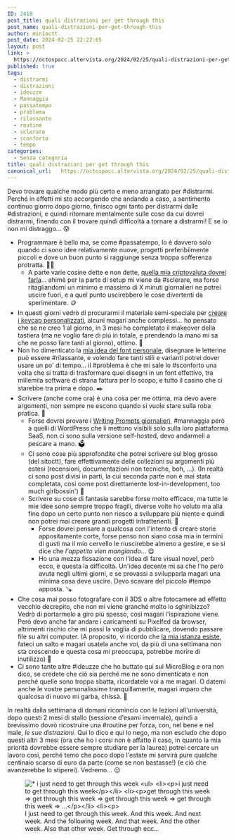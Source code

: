 ```yaml
---
ID: 2418
post_title: quali distrazioni per get through this
post_name: quali-distrazioni-per-get-through-this
author: minioctt
post_date: 2024-02-25 22:22:05
layout: post
link: >
  https://octospacc.altervista.org/2024/02/25/quali-distrazioni-per-get-through-this/
published: true
tags:
  - distrarmi
  - distrazioni
  - ideuzze
  - Mannaggia
  - passatempo
  - problema
  - rilassante
  - routine
  - sclerare
  - sconforto
  - tempo
categories:
  - Senza categoria
title: quali distrazioni per get through this
canonical_url:   https://octospacc.altervista.org/2024/02/25/quali-distrazioni-per-get-through-this/
---
```

<!-- wp:paragraph -->
<p>Devo trovare qualche modo più certo e meno arrangiato per #distrarmi. Perché in effetti mi sto accorgendo che andando a caso, a sentimento continuo giorno dopo giorno, finisco ogni tanto per distrarmi dalle #distrazioni, e quindi ritornare mentalmente sulle cose da cui dovrei distrarmi, finendo con il trovare quindi difficoltà a tornare a distrarmi! E se io non mi distraggo... 😰️</p>
<!-- /wp:paragraph -->

<!-- wp:list -->
<ul><!-- wp:list-item -->
<li>Programmare è bello ma, se come #passatempo, lo è davvero solo quando ci sono idee relativamente nuove, progetti preferibilmente piccoli e dove un buon punto si raggiunge senza troppa sofferenza protratta. 👩‍💻<!-- wp:list -->
<ul><!-- wp:list-item -->
<li>A parte varie cosine dette e non dette, <a href="https://octospacc.altervista.org/2024/02/02/niente-eth-e-niente-docc/">quella mia criptovaluta dovrei farla</a>... ahimè per la parte di setup mi viene da #sclerare, ma forse ritagliandomi un minimo e massimo di X minuti giornalieri ne potrei uscire fuori, e a quel punto uscirebbero le cose divertenti da sperimentare. 🪙</li>
<!-- /wp:list-item --></ul>
<!-- /wp:list --></li>
<!-- /wp:list-item -->

<!-- wp:list-item -->
<li>In questi giorni vedrò di procurarmi il materiale semi-speciale per <a href="https://octospacc.altervista.org/2024/02/24/come-personalizar-tastiera/">creare i keycap personalizzati</a>, alcuni magari anche complessi... ho pensato che se ne creo 1 al giorno, in 3 mesi ho completato il makeover della tastiera (ma ne voglio fare di più in totale, e prendendo la mano mi sa che ne posso fare tanti al giorno), ottimo. 🎹</li>
<!-- /wp:list-item -->

<!-- wp:list-item -->
<li>Non ho dimenticato la <a href="https://octospacc.altervista.org/2024/02/02/devo-fare-il-fontocto/">mia idea del font personale</a>, disegnare le letterine può essere #rilassante, e volendo fare tanti stili e varianti potrei dover usare un po' di tempo... il #problema è che mi sale lo #sconforto una volta che si tratta di trasformare quei disegni in un font effettivo, tra millemila software di strana fattura per lo scopo, e tutto il casino che ci starebbe tra prima e dopo. ✒️</li>
<!-- /wp:list-item -->

<!-- wp:list-item -->
<li>Scrivere (anche come ora) è una cosa per me ottima, ma devo avere argomenti, non sempre ne escono quando si vuole stare sulla roba pratica. 📝<!-- wp:list -->
<ul><!-- wp:list-item -->
<li>Forse dovrei provare i <a href="https://wordpress.com/support/writing-prompts/">Writing Prompts giornalieri</a>, #mannaggia però a quelli di WordPress che li mettono visibili solo sulla loro piattaforma SaaS, non ci sono sulla versione self-hosted, devo andarmeli a pescare a mano. 🗳️</li>
<!-- /wp:list-item -->

<!-- wp:list-item -->
<li>Ci sono cose più approfondite che potrei scrivere sul blog grosso (del sitoctt), fare effettivamente delle collezioni su argomenti più estesi (recensioni, documentazioni non tecniche, boh, ...). (In realtà ci sono post divisi in parti, la cui seconda parte non è mai stata completata, così come post direttamente lost-in-development, too much girlbossin') 📑</li>
<!-- /wp:list-item -->

<!-- wp:list-item -->
<li>Scrivere su cose di fantasia sarebbe forse molto efficace, ma tutte le mie idee sono sempre troppo fragili, diverse volte ho voluto ma alla fine dopo un certo punto non riesco a sviluppare più niente e quindi non potrei mai creare grandi progetti intrattenenti. 📇<!-- wp:list -->
<ul><!-- wp:list-item -->
<li>Forse dovrei pensare a qualcosa con l'intento di creare storie appositamente corte, forse penso non siano cosa mia in termini di gusti ma il mio cervello le riuscirebbe almeno a gestire, e se si dice che <em>l'appetito vien mangiando</em>... 😋️</li>
<!-- /wp:list-item -->

<!-- wp:list-item -->
<li>Ho una mezza fissazione con l'idea di fare visual novel, però ecco, è questa la difficoltà. Un'idea decente mi sa che l'ho però avuta negli ultimi giorni, e se provassi a svilupparla magari una minima cosa deve uscire. Devo scavare del piccolo #tempo apposta. 🪚</li>
<!-- /wp:list-item --></ul>
<!-- /wp:list --></li>
<!-- /wp:list-item --></ul>
<!-- /wp:list --></li>
<!-- /wp:list-item -->

<!-- wp:list-item -->
<li>Che cosa mai posso fotografare con il 3DS o altre fotocamere ad effetto vecchio decrepito, che non mi viene granché molto lo sghiribizzo? Vedrò di portarmelo a giro più spesso, così magari l'ispirazione viene. Però devo anche far andare i caricamenti su Pixelfed da browser, altrimenti rischio che mi passi la voglia di pubblicare, dovendo passare file su altri computer. (A proposito, vi ricordo che <a href="https://liminalgici.spacc.eu.org">la mia istanza esiste</a>, fateci un salto e magari usatela anche voi, da più di una settimana non sta crescendo e questa cosa mi preoccupa, potrebbe morire di inutilizzo) 📸️</li>
<!-- /wp:list-item -->

<!-- wp:list-item -->
<li>Ci sono tante altre #ideuzze che ho buttato qui sul MicroBlog e ora non dico, se credete che ciò sia perché me ne sono dimenticata e non perché quelle sono troppa sbatta, ricordatele voi a me magari. O datemi anche le vostre personalissime tranquillamente, magari imparo che qualcosa di nuovo mi garba, chissà. 🗿</li>
<!-- /wp:list-item --></ul>
<!-- /wp:list -->

<!-- wp:paragraph -->
<p>In realtà dalla settimana di domani ricomincio con le lezioni all'università, dopo questi 2 mesi di stallo (sessione d'esami invernale), quindi a brevissimo dovrò ricostruire una #routine per forza, con, nel bene e nel male, <em>le sue distrazioni</em>. Qui lo dico e qui lo nego, ma non escludo che dopo questi altri 3 mesi (ora che ho i corsi non è affatto il caso, in quanto la mia priorità dovrebbe essere sempre studiare per la laurea) potrei cercare un lavoro così, perché temo che poco dopo l'estate mi servirà pure qualche centinaio scarso di euro da parte (come se non bastasse!) (e ciò che avanzerebbe lo stiperei). Vedremo... 😔</p>
<!-- /wp:paragraph -->

<!-- wp:paragraph -->
<p></p>
<!-- /wp:paragraph -->

<!-- wp:image {"id":2419,"sizeSlug":"large","linkDestination":"none"} -->
<figure class="wp-block-image size-large"><img src="{{site.cdnurl}}/assets/uploads/2024/02/image-14-960x540.png" alt="* i just need to get through this week

* i just need to get through this week

* get through this week =&gt; get through this week =&gt; get through this week =&gt; get through this week =&gt; ...


* &quot;are u okay bro?&quot; &quot;yes I just need to get through this week&quot;" class="wp-image-2419"/><figcaption class="wp-element-caption">I just need to get through this week. And this week. And next week. And the following week. And that week. And the other week. Also that other week. Get through ecc...</figcaption></figure>
<!-- /wp:image -->